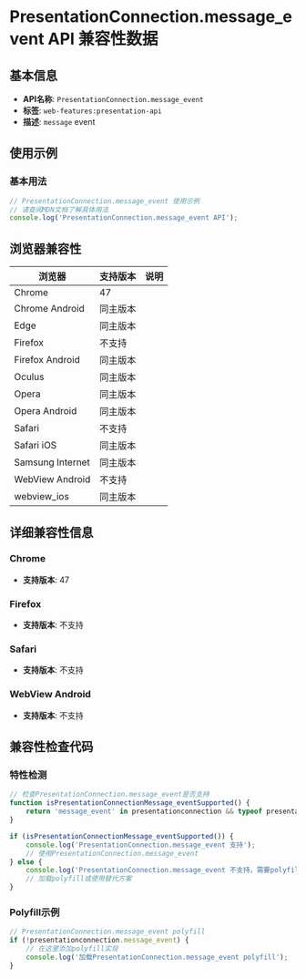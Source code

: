 # PresentationConnection.message_event API 兼容性数据

## 基本信息

- **API名称**: `PresentationConnection.message_event`
- **标签**: `web-features:presentation-api`
- **描述**: `message` event

## 使用示例

### 基本用法

```javascript
// PresentationConnection.message_event 使用示例
// 请查阅MDN文档了解具体用法
console.log('PresentationConnection.message_event API');
```

## 浏览器兼容性

| 浏览器 | 支持版本 | 说明 |
|--------|----------|------|
| Chrome | 47 |  |
| Chrome Android | 同主版本 |  |
| Edge | 同主版本 |  |
| Firefox | 不支持 |  |
| Firefox Android | 同主版本 |  |
| Oculus | 同主版本 |  |
| Opera | 同主版本 |  |
| Opera Android | 同主版本 |  |
| Safari | 不支持 |  |
| Safari iOS | 同主版本 |  |
| Samsung Internet | 同主版本 |  |
| WebView Android | 不支持 |  |
| webview_ios | 同主版本 |  |

## 详细兼容性信息

### Chrome

- **支持版本**: 47

### Firefox

- **支持版本**: 不支持

### Safari

- **支持版本**: 不支持

### WebView Android

- **支持版本**: 不支持

## 兼容性检查代码

### 特性检测

```javascript
// 检查PresentationConnection.message_event是否支持
function isPresentationConnectionMessage_eventSupported() {
    return 'message_event' in presentationconnection && typeof presentationconnection.message_event === 'function';
}

if (isPresentationConnectionMessage_eventSupported()) {
    console.log('PresentationConnection.message_event 支持');
    // 使用PresentationConnection.message_event
} else {
    console.log('PresentationConnection.message_event 不支持，需要polyfill');
    // 加载polyfill或使用替代方案
}
```

### Polyfill示例

```javascript
// PresentationConnection.message_event polyfill
if (!presentationconnection.message_event) {
    // 在这里添加polyfill实现
    console.log('加载PresentationConnection.message_event polyfill');
}
```

